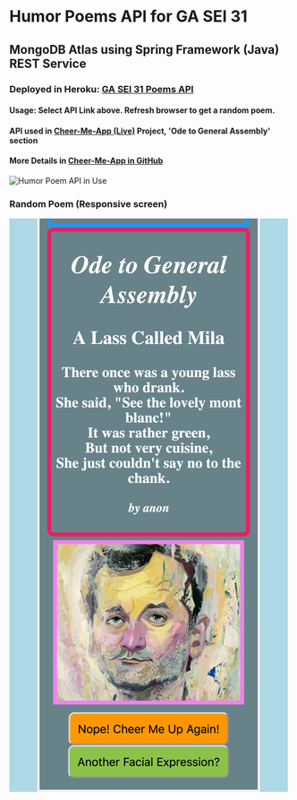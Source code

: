 # Humor Poems API for GA SEI 31

## MongoDB Atlas using Spring Framework (Java) REST Service

### Deployed in Heroku: [GA SEI 31 Poems API](https://guarded-depths-85916.herokuapp.com/poem/random)

#### Usage: Select API Link above. Refresh browser to get a random poem.

#### API used in [Cheer-Me-App (Live)](https://cheer-me-app.herokuapp.com/) Project, 'Ode to General Assembly' section

#### More Details in [Cheer-Me-App in GitHub](https://github.com/mmborres/cheer-me-app)

![Humor Poem API in Use](browser1.png "Poem API in use")

### Random Poem (Responsive screen)

![Humor Poem](ga-poem.png "Poem")
